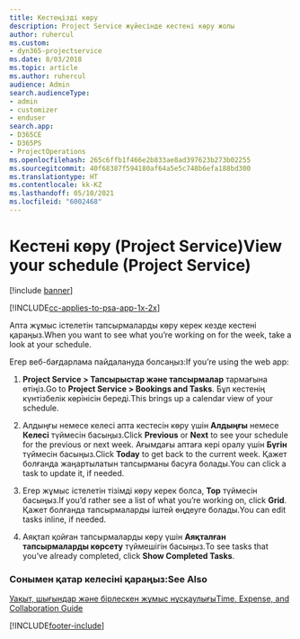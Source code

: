 ```yaml
---
title: Кестеңізді көру
description: Project Service жүйесінде кестені көру жолы
author: ruhercul
ms.custom:
- dyn365-projectservice
ms.date: 8/03/2018
ms.topic: article
ms.author: ruhercul
audience: Admin
search.audienceType:
- admin
- customizer
- enduser
search.app:
- D365CE
- D365PS
- ProjectOperations
ms.openlocfilehash: 265c6ffb1f466e2b833ae8ad397623b273b02255
ms.sourcegitcommit: 40f68387f594180af64a5e5c748b6efa188bd300
ms.translationtype: HT
ms.contentlocale: kk-KZ
ms.lasthandoff: 05/10/2021
ms.locfileid: "6002468"
---
```

# <a name="view-your-schedule-project-service"></a><span data-ttu-id="94408-103">Кестені көру (Project Service)</span><span class="sxs-lookup"><span data-stu-id="94408-103">View your schedule (Project Service)</span></span>

[!include [banner](../includes/psa-now-project-operations.md)]

[!INCLUDE[cc-applies-to-psa-app-1x-2x](../includes/cc-applies-to-psa-app-1x-2x.md)]

<span data-ttu-id="94408-104">Апта жұмыс істелетін тапсырмаларды көру керек кезде кестені қараңыз.</span><span class="sxs-lookup"><span data-stu-id="94408-104">When you want to see what you’re working on for the week, take a look at your schedule.</span></span>  
  
 <span data-ttu-id="94408-105">Егер веб-бағдарлама пайдалануда болсаңыз:</span><span class="sxs-lookup"><span data-stu-id="94408-105">If you’re using the web app:</span></span>  
  
1.  <span data-ttu-id="94408-106">**Project Service > Тапсырыстар және тапсырмалар** тармағына өтіңіз.</span><span class="sxs-lookup"><span data-stu-id="94408-106">Go to **Project Service > Bookings and Tasks**.</span></span> <span data-ttu-id="94408-107">Бұл кестенің күнтізбелік көрінісін береді.</span><span class="sxs-lookup"><span data-stu-id="94408-107">This brings up a calendar view of your schedule.</span></span>  
  
2.  <span data-ttu-id="94408-108">Алдыңғы немесе келесі апта кестесін көру үшін **Алдыңғы** немесе **Келесі** түймесін басыңыз.</span><span class="sxs-lookup"><span data-stu-id="94408-108">Click **Previous** or **Next** to see your schedule for the previous or next week.</span></span> <span data-ttu-id="94408-109">Ағымдағы аптаға кері оралу үшін **Бүгін** түймесін басыңыз.</span><span class="sxs-lookup"><span data-stu-id="94408-109">Click **Today** to get back to the current week.</span></span> <span data-ttu-id="94408-110">Қажет болғанда жаңартылатын тапсырманы басуға болады.</span><span class="sxs-lookup"><span data-stu-id="94408-110">You can click a task to update it, if needed.</span></span>  
  
3.  <span data-ttu-id="94408-111">Егер жұмыс істелетін тізімді көру керек болса, **Тор** түймесін басыңыз.</span><span class="sxs-lookup"><span data-stu-id="94408-111">If you’d rather see a list of what you’re working on, click **Grid**.</span></span> <span data-ttu-id="94408-112">Қажет болғанда тапсырмаларды іштей өңдеуге болады.</span><span class="sxs-lookup"><span data-stu-id="94408-112">You can edit tasks inline, if needed.</span></span>  
  
4.  <span data-ttu-id="94408-113">Аяқтап қойған тапсырмаларды көру үшін **Аяқталған тапсырмаларды көрсету** түймешігін басыңыз.</span><span class="sxs-lookup"><span data-stu-id="94408-113">To see tasks that you’ve already completed, click **Show Completed Tasks**.</span></span>  
  
### <a name="see-also"></a><span data-ttu-id="94408-114">Сонымен қатар келесіні қараңыз:</span><span class="sxs-lookup"><span data-stu-id="94408-114">See Also</span></span>  
 [<span data-ttu-id="94408-115">Уақыт, шығындар және бірлескен жұмыс нұсқаулығы</span><span class="sxs-lookup"><span data-stu-id="94408-115">Time, Expense, and Collaboration Guide</span></span>](../psa/time-expense-collaboration-guide.md)


[!INCLUDE[footer-include](../includes/footer-banner.md)]